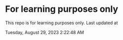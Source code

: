 # For learning purposes only
This repo is for learning purposes only.
Last updated at

Tuesday, August 29, 2023 2:22:48 AM

